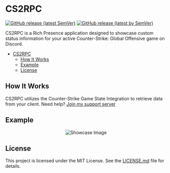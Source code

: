 
# CS2RPC  
[![GitHub release (latest SemVer)](https://img.shields.io/github/v/release/ethangwaddell/cs2rpc?color=grey&label=Latest%20Release&logo=github)](https://github.com/ethangwaddell/cs2rpc/releases)
[![GitHub release (latest by SemVer)](https://img.shields.io/github/downloads/ethangwaddell/cs2rpc/latest/total?color=cyan&label=Downloads&logo=github)](https://github.com/ethangwaddell/cs2rpc/releases)




CS2RPC is a Rich Presence application designed to showcase custom status information for your active Counter-Strike: Global Offensive game on Discord.

- [CS2RPC](#cs2rpc)
	- [How It Works](#how-it-works)
	- [Example](#example)
	- [License](#license)

## How It Works
CS2RPC utilizes the Counter-Strike Game State Integration to retrieve data from your client.
Need help? [Join my support server](https://discord.gg/4KrEA3PKmU)
## Example
<p align="center">
  <img src="https://github-production-user-asset-6210df.s3.amazonaws.com/40289304/327915843-d682e171-7cd8-461c-840f-f878b5a05cda.png?X-Amz-Algorithm=AWS4-HMAC-SHA256&X-Amz-Credential=AKIAVCODYLSA53PQK4ZA%2F20240504%2Fus-east-1%2Fs3%2Faws4_request&X-Amz-Date=20240504T033418Z&X-Amz-Expires=300&X-Amz-Signature=6bef9fac71eba91bb46a1745792441c40c6152bc3893ad6ea1595a30a46ccbe5&X-Amz-SignedHeaders=host&actor_id=40289304&key_id=0&repo_id=795285152" alt="Showcase Image">
</p>

## License
This project is licensed under the MIT License. See the [LICENSE.md](LICENSE) file for details.

